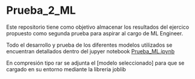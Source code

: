 # Prueba_2_ML
Este repositorio tiene como objetivo almacenar los resultados del ejercico propuesto como segunda prueba para aspirar al cargo de ML Engineer.

Todo el desarrollo y prueba de los diferentes modelos utilizados se encuentran detallados dentro del jupyer notebook [Prueba_ML.ipynb](https://github.com/AlexisABG/Prueba_2_ML/blob/d269674b0de6cdabc51cbeb419a15f31f06ae787/Prueba_ML.ipynb)

En compresión tipo rar se adjunta el [modelo seleccionado] para que se cargado en su entorno mediante la libreria joblib
